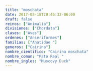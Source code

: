 ```yaml
---
title: "moschata"
date: 2017-08-18T20:46:32-06:00
draft: false
reinos: ["Animalia"]
divisiones: ["Chordata"]
clases: ["Aves"]
ordenes: ["Anseriformes"]
familias: ["Anatidae "]
generos: ["Cairina"]
nombre_cientifico: "Cairina moschata"
nombre_comun: "Pato Real "
nombre_ingles: "Muscovy Duck"
---
```

